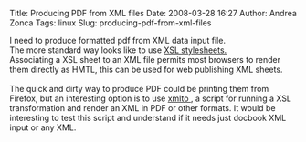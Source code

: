 Title: Producing PDF from XML files
Date: 2008-03-28 16:27
Author: Andrea Zonca
Tags: linux
Slug: producing-pdf-from-xml-files

<p>
 I need to produce formatted pdf from XML data input file.
 <br/>
 The more standard way looks like to use
 <a href="http://www.w3schools.com/xsl" title="w3schools tutorial">
  XSL stylesheets.
 </a>
 <br/>
 Associating a XSL sheet to an XML file permits most browsers to render them directly as HMTL, this can be used for web publishing XML sheets.
 <br/>
 <br/>
 The quick and dirty way to produce PDF could be printing them from Firefox, but an interesting option is to use
 <a href="http://http://cyberelk.net/tim/software/xmlto/" title="xmlto homepage">
  xmlto
 </a>
 , a script for running a XSL transformation and render an XML in PDF or other formats. It would be interesting to test this script and understand if it needs just docbook XML input or any XML.
</p>